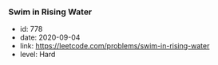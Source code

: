 ### Swim in Rising Water

* id: 778
* date: 2020-09-04
* link: https://leetcode.com/problems/swim-in-rising-water
* level: Hard
